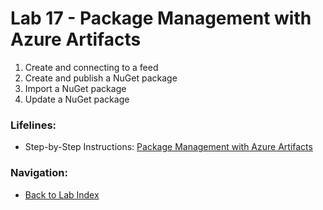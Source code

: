 # Lab 17 - Package Management with Azure Artifacts

1. Create and connecting to a feed
2. Create and publish a NuGet package
3. Import a NuGet package
4. Update a NuGet package

### Lifelines:

* Step-by-Step Instructions:
[Package Management with Azure Artifacts](https://azuredevopslabs.com/labs/azuredevops/packagemanagement/)

### Navigation:

* [Back to Lab Index](https://github.com/mikepfeiffer/azure-devops-labs)